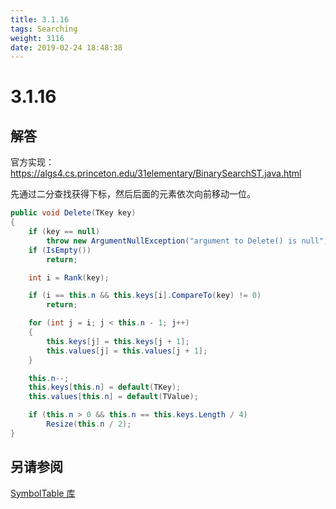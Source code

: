 ```yaml
---
title: 3.1.16
tags: Searching
weight: 3116
date: 2019-02-24 18:48:38
---
```


# 3.1.16


## 解答

官方实现：<https://algs4.cs.princeton.edu/31elementary/BinarySearchST.java.html>

先通过二分查找获得下标，然后后面的元素依次向前移动一位。

```csharp
public void Delete(TKey key)
{
    if (key == null)
        throw new ArgumentNullException("argument to Delete() is null");
    if (IsEmpty())
        return;

    int i = Rank(key);

    if (i == this.n && this.keys[i].CompareTo(key) != 0)
        return;

    for (int j = i; j < this.n - 1; j++)
    {
        this.keys[j] = this.keys[j + 1];
        this.values[j] = this.values[j + 1];
    }

    this.n--;
    this.keys[this.n] = default(TKey);
    this.values[this.n] = default(TValue);

    if (this.n > 0 && this.n == this.keys.Length / 4)
        Resize(this.n / 2);
}
```

## 另请参阅

[SymbolTable 库](https://github.com/ikesnowy/Algorithms-4th-Edition-in-Csharp/tree/master/3%20Searching/3.1/SymbolTable)
